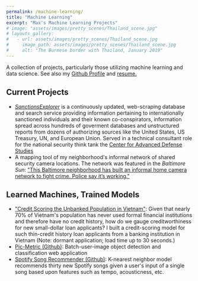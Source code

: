 ```yaml
---
permalink: /machine-learning/
title: "Machine Learning"
excerpt: "Max's Machine Learning Projects"
# image: "assets/images/pretty_scenes/Thailand_scene.jpg"
# layouts_gallery:
#   - url: assets/images/pretty_scenes/Thailand_scene.jpg
#     image_path: assets/images/pretty_scenes/Thailand_scene.jpg
#     alt: "The Burmese border with Thailand, January 2019"
---
```


A collection of projects, particularly those utilizing machine learning and data science.
See also my [Github Profile](https://github.com/mefrem) and [resume.](/resume.pdf)

## Current Projects

- [*SanctionsExplorer*](https://master.d2lar62teu450l.amplifyapp.com/) is a continuously updated, web-scraping database and search service providing information pertaining to internationally sanctioned individuals and their known co-conspirators, information spread across hundreds of goverment databases and unstructured reports from dozens of authorizing sources like the United States, US Treasury, UN, and European Union. Served in a technical consultant role for the national security think tank the [Center for Advanced Defense Studies](https://c4ads.org/)
- A mapping tool of my neighborhood's informal network of shared security camera locations. The network was featured in the *Baltimore Sun*: ["This Baltimore neighborhood has built an informal home camera network to fight crime. Police say it’s working."](https://www.baltimoresun.com/news/crime/bs-md-ci-cr-patterson-park-cameras-20191021-wng33b54ffe55ikbxt2arrxmka-story.html)

## Learned Machines, Trained Models

- ["Credit Scoring the Unbanked Population in Vietnam"](https://creditscoring-unbanked-vietnam.herokuapp.com/): Given that nearly 70% of Vietnam's population has never used formal financial institutions and therefore have no credit history, how do we gauge creditworthiness for new small-dollar loan applicants? I built a credit-scoring model for such thin-credit history loan applicants from a banking institution in Vietnam (Note: dormant application; load time up to 30 seconds.)
- [Pic-Metric (Github)](https://github.com/Build-Week-Pic-Metric-2/DataScience): Batch-user-image object detection and classification web application
- [Spotify Song Recommender (Github)](https://github.com/Build-Week-Spotify-Song-Suggester-1/Data-science): K-nearest neighbor model recommends thirty new Spotify songs given a user's input of a single song based upon features such as tempo, acousticness, etc.

